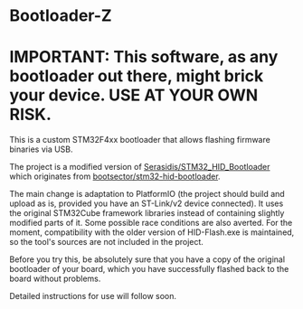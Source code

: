 # Bootloader-Z

# IMPORTANT: This software, as any bootloader out there, might brick your device. USE AT YOUR OWN RISK.

This is a custom STM32F4xx bootloader that allows flashing firmware binaries via USB.

The project is a modified version of [Serasidis/STM32_HID_Bootloader](https://github.com/Serasidis/STM32_HID_Bootloader) which originates from [bootsector/stm32-hid-bootloader](https://github.com/bootsector/stm32-hid-bootloader).

The main change is adaptation to PlatformIO (the project should build and upload as is, provided you have an ST-Link/v2 device connected). It uses the original STM32Cube framework libraries instead of containing slightly modified parts of it. Some possible race conditions are also averted. For the moment, compatibility with the older version of HID-Flash.exe is maintained, so the tool's sources are not included in the project.

Before you try this, be absolutely sure that you have a copy of the original bootloader of your board, which you have successfully flashed back to the board without problems.

Detailed instructions for use will follow soon.
